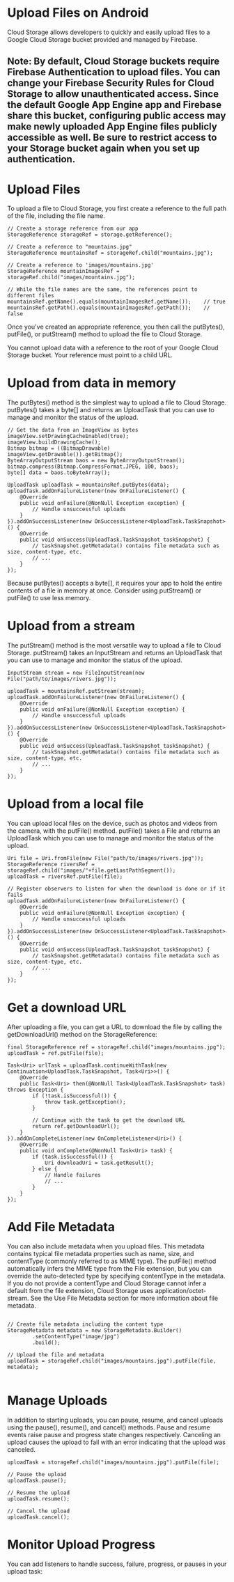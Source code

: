 # Upload Files on Android

Cloud Storage allows developers to quickly and easily upload files to a Google Cloud Storage bucket provided and managed by Firebase.

## Note: By default, Cloud Storage buckets require Firebase Authentication to upload files. You can change your Firebase Security Rules for Cloud Storage to allow unauthenticated access. Since the default Google App Engine app and Firebase share this bucket, configuring public access may make newly uploaded App Engine files publicly accessible as well. Be sure to restrict access to your Storage bucket again when you set up authentication.

# Upload Files

To upload a file to Cloud Storage, you first create a reference to the full path of the file, including the file name.

```
// Create a storage reference from our app
StorageReference storageRef = storage.getReference();

// Create a reference to "mountains.jpg"
StorageReference mountainsRef = storageRef.child("mountains.jpg");

// Create a reference to 'images/mountains.jpg'
StorageReference mountainImagesRef = storageRef.child("images/mountains.jpg");

// While the file names are the same, the references point to different files
mountainsRef.getName().equals(mountainImagesRef.getName());    // true
mountainsRef.getPath().equals(mountainImagesRef.getPath());    // false

```

Once you've created an appropriate reference, you then call the putBytes(), putFile(), or putStream() method to upload the file to Cloud Storage.

You cannot upload data with a reference to the root of your Google Cloud Storage bucket. Your reference must point to a child URL.

# Upload from data in memory

The putBytes() method is the simplest way to upload a file to Cloud Storage. putBytes() takes a byte[] and returns an UploadTask that you can use to manage and monitor the status of the upload.

```
// Get the data from an ImageView as bytes
imageView.setDrawingCacheEnabled(true);
imageView.buildDrawingCache();
Bitmap bitmap = ((BitmapDrawable) imageView.getDrawable()).getBitmap();
ByteArrayOutputStream baos = new ByteArrayOutputStream();
bitmap.compress(Bitmap.CompressFormat.JPEG, 100, baos);
byte[] data = baos.toByteArray();

UploadTask uploadTask = mountainsRef.putBytes(data);
uploadTask.addOnFailureListener(new OnFailureListener() {
    @Override
    public void onFailure(@NonNull Exception exception) {
        // Handle unsuccessful uploads
    }
}).addOnSuccessListener(new OnSuccessListener<UploadTask.TaskSnapshot>() {
    @Override
    public void onSuccess(UploadTask.TaskSnapshot taskSnapshot) {
        // taskSnapshot.getMetadata() contains file metadata such as size, content-type, etc.
        // ...
    }
});

```
Because putBytes() accepts a byte[], it requires your app to hold the entire contents of a file in memory at once. Consider using putStream() or putFile() to use less memory.

# Upload from a stream

The putStream() method is the most versatile way to upload a file to Cloud Storage. putStream() takes an InputStream and returns an UploadTask that you can use to manage and monitor the status of the upload.

```
InputStream stream = new FileInputStream(new File("path/to/images/rivers.jpg"));

uploadTask = mountainsRef.putStream(stream);
uploadTask.addOnFailureListener(new OnFailureListener() {
    @Override
    public void onFailure(@NonNull Exception exception) {
        // Handle unsuccessful uploads
    }
}).addOnSuccessListener(new OnSuccessListener<UploadTask.TaskSnapshot>() {
    @Override
    public void onSuccess(UploadTask.TaskSnapshot taskSnapshot) {
        // taskSnapshot.getMetadata() contains file metadata such as size, content-type, etc.
        // ...
    }
});

```
# Upload from a local file

You can upload local files on the device, such as photos and videos from the camera, with the putFile() method. putFile() takes a File and returns an UploadTask which you can use to manage and monitor the status of the upload.

```
Uri file = Uri.fromFile(new File("path/to/images/rivers.jpg"));
StorageReference riversRef = storageRef.child("images/"+file.getLastPathSegment());
uploadTask = riversRef.putFile(file);

// Register observers to listen for when the download is done or if it fails
uploadTask.addOnFailureListener(new OnFailureListener() {
    @Override
    public void onFailure(@NonNull Exception exception) {
        // Handle unsuccessful uploads
    }
}).addOnSuccessListener(new OnSuccessListener<UploadTask.TaskSnapshot>() {
    @Override
    public void onSuccess(UploadTask.TaskSnapshot taskSnapshot) {
        // taskSnapshot.getMetadata() contains file metadata such as size, content-type, etc.
        // ...
    }
});

```
# Get a download URL

After uploading a file, you can get a URL to download the file by calling the getDownloadUrl() method on the StorageReference:


```
final StorageReference ref = storageRef.child("images/mountains.jpg");
uploadTask = ref.putFile(file);

Task<Uri> urlTask = uploadTask.continueWithTask(new Continuation<UploadTask.TaskSnapshot, Task<Uri>>() {
    @Override
    public Task<Uri> then(@NonNull Task<UploadTask.TaskSnapshot> task) throws Exception {
        if (!task.isSuccessful()) {
            throw task.getException();
        }

        // Continue with the task to get the download URL
        return ref.getDownloadUrl();
    }
}).addOnCompleteListener(new OnCompleteListener<Uri>() {
    @Override
    public void onComplete(@NonNull Task<Uri> task) {
        if (task.isSuccessful()) {
            Uri downloadUri = task.getResult();
        } else {
            // Handle failures
            // ...
        }
    }
});

```
# Add File Metadata

You can also include metadata when you upload files. This metadata contains typical file metadata properties such as name, size, and contentType (commonly referred to as MIME type). The putFile() method automatically infers the MIME type from the File extension, but you can override the auto-detected type by specifying contentType in the metadata. If you do not provide a contentType and Cloud Storage cannot infer a default from the file extension, Cloud Storage uses application/octet-stream. See the Use File Metadata section for more information about file metadata.

```

// Create file metadata including the content type
StorageMetadata metadata = new StorageMetadata.Builder()
        .setContentType("image/jpg")
        .build();

// Upload the file and metadata
uploadTask = storageRef.child("images/mountains.jpg").putFile(file, metadata);


```
# Manage Uploads

In addition to starting uploads, you can pause, resume, and cancel uploads using the pause(), resume(), and cancel() methods. Pause and resume events raise pause and progress state changes respectively. Canceling an upload causes the upload to fail with an error indicating that the upload was canceled.

```
uploadTask = storageRef.child("images/mountains.jpg").putFile(file);

// Pause the upload
uploadTask.pause();

// Resume the upload
uploadTask.resume();

// Cancel the upload
uploadTask.cancel();

```
# Monitor Upload Progress

You can add listeners to handle success, failure, progress, or pauses in your upload task:

```

```
